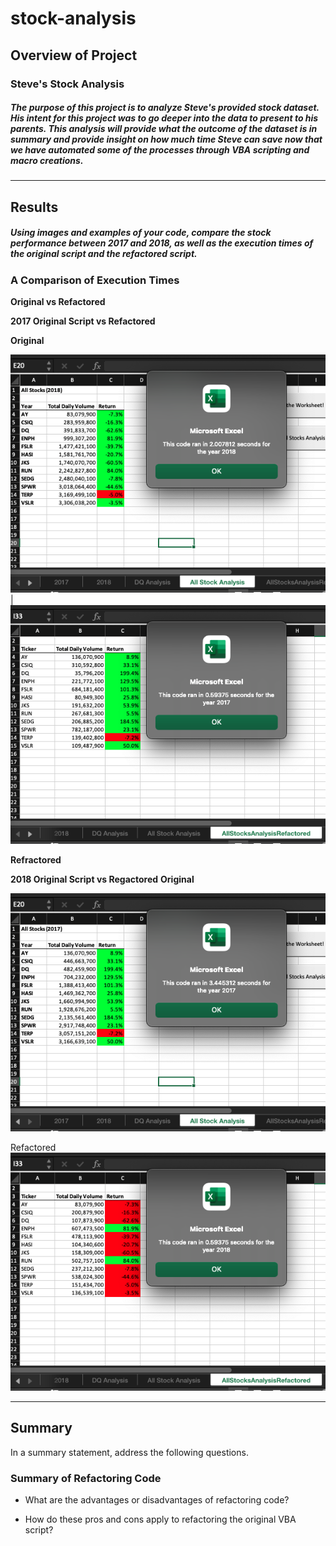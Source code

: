# stock-analysis

## Overview of Project
### Steve's Stock Analysis
##### The purpose of this project is to analyze Steve's provided stock dataset. His intent for this project was to go deeper into the data to present to his parents. This analysis will provide what the outcome of the dataset is in summary and provide insight on how much time Steve can save now that we have automated some of the processes through VBA scripting and macro creations. 

---
## Results
##### Using images and examples of your code, compare the stock performance between 2017 and 2018, as well as the execution times of the original script and the refactored script.

### A Comparison of Execution Times
**Original vs Refactored** 

**2017 Original Script vs Refactored** 

**Original**

![This is an image](https://github.com/hastyjr/stock-analysis/blob/main/Resources/2017%20-%20original%20script.png) | ![This is an image](https://github.com/hastyjr/stock-analysis/blob/main/Resources/VBA_Challenge_2017.png)

**Refractored**



**2018 Original Script vs Regactored**
**Original**

![This is an image](https://github.com/hastyjr/stock-analysis/blob/main/Resources/2018%20-%20orignial%20script.png)
     
Refactored
![This is an image](https://github.com/hastyjr/stock-analysis/blob/main/Resources/VBA_Challenge_2018.png)
     

--- 
## Summary
 In a summary statement, address the following questions.

### Summary of Refactoring Code
* What are the advantages or disadvantages of refactoring code?

* How do these pros and cons apply to refactoring the original VBA script?
